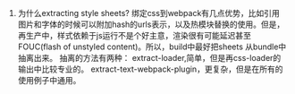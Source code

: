 1. 为什么extracting style sheets?
绑定css到webpack有几点优势，比如引用图片和字体的时候可以附加hash的urls表示，以及热模块替换的使用。但是，再生产中，样式依赖于js运行不是个好主意，渲染很有可能延迟甚至FOUC(flash of unstyled content)。所以，build中最好把sheets 从bundle中抽离出来。
抽离的方法有两种：
extract-loader,简单，但是再css-loader的输出中比较专业的。
extract-text-webpack-plugin，更复杂，但是在所有的使用例子中通用。